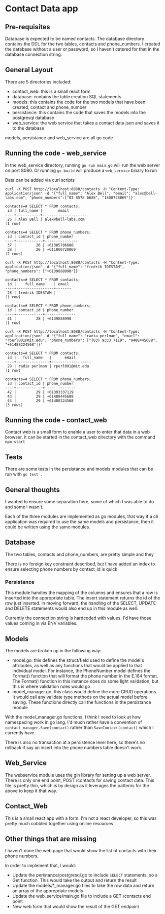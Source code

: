 # Contact Data app

## Pre-requisites

Database is expected to be named contacts. The database directory contains the DDL for the two tables, contacts and phone_numbers. I created the database without a user or password, so I haven't catered for that in the database connection string.

## General Layout

There are 5 directories included:
- contact_web: this is a small react form
- database: contains the table creation SQL statements
- models: this contains the code for the two models that have been created, contact and phone_number
- persistance: this contains the code that saves the models into the postgresql database
- web_service: the web service that takes a contact data json and saves it to the database

models, persistance and web_service are all go code

## Running the code - web_service

In the web_service directory, running `go run main.go` will run the web server on port 8080. Or running `go build` will produce a `web_service` binary to run

Data can be added via curl scripts

```
curl -X POST http://localhost:8080/contacts -H "Content-Type: application/json" -d '{"full_name": "Alex Bell", "email": "alex@bell-labs.com", "phone_numbers":["03 8578 6688", "1800728069"]}' 

contacts=# SELECT * FROM contacts;
 id | full_name |       email
----+-----------+--------------------
 26 | Alex Bell | alex@bell-labs.com
(1 row)

contacts=# SELECT * FROM phone_numbers;
 id | contact_id | phone_number
----+------------+---------------
 37 |         26 | +61385786688
 38 |         26 | +611800728069
(2 rows)

curl -X POST http://localhost:8080/contacts -H "Content-Type: application/json" -d '{"full_name": "fredrik IDESTAM", "phone_numbers": ["+6139888998"]}' 

contacts=# SELECT * FROM contacts;
 id |    full_name    | email
----+-----------------+-------
 28 | fredrik IDESTAM |
(1 row)

contacts=# SELECT * FROM phone_numbers;
 id | contact_id | phone_number
----+------------+--------------
 41 |         28 | +6139888998
(1 row)

curl -X POST http://localhost:8080/contacts -H "Content-Type: application/json" -d '{"full_name": "radia perlman", "email": "rperl001@mit.edu", "phone_numbers": ["(03) 9333 7119", "0488445688", "+61488224568"]}' 

contacts=# SELECT * FROM contacts;
 id |   full_name   |      email
----+---------------+------------------
 29 | radia perlman | rperl001@mit.edu
(1 row)

contacts=# SELECT * FROM phone_numbers;
 id | contact_id | phone_number
----+------------+--------------
 42 |         29 | +61393337119
 43 |         29 | +61488445688
 44 |         29 | +61488224568
(3 rows)
```

## Running the code - contact_web

Contact web is a small form to enable a user to enter that data in a web browser. It can be started in the contact_web directory with the command `npm start`

## Tests

There are some tests in the persistance and models modules that can be run with `go test .`

## General thoughts

I wanted to ensure some separation here, some of which I was able to do and some I wasn't.

Each of the three modules are implemented as go modules, that way if a cli application was required to use the same models and persistance, then it could be written using the same modules.

## Database

The two tables, contacts and phone_numbers, are pretty simple and they 

There is no foreign key constraint described, but I have added an index to ensure selecting phone numbers by contact_id is quick

### Persistance

This module handles the mapping of the columns and ensures that a row is inserted into the appropriate table. The insert statement returns the id of the row just inserted. In moving forward, the handling of the SELECT, UPDATE and DELETE statements would also end up in this module as well.

Currently the connection string is hardcoded with values. I'd have those values coming in via ENV variables.
## Models

The models are broken up in the following way:
- model.go: this defines the struct/field used to define the model's attributes, as well as any functions that would be applied to that individual model. For instance, the PhoneNumber model defines the Format() function that will format the phone number in the E.164 format. The Format() function in this instance does do some light validation, but this is where validation rules would go
- model_manager.go: this class would define the more CRUD operations. It would call any validate type methods on the actual model before saving. These functions directly call the functions in the persistance module

With the model_manager.go functions, I think I need to look at how namespacing work in go lang. I'd much rather have a convention of `contact_manager.Save(contact)` rather than `SaveContact(contact)` which I currently have.

There is also no transaction at a persistence level here, so there's no rollback if say an insert into the phone numbers table doesn't work.

## Web_Service

The webservice module uses the gin library for setting up a web server. There is only one end point, POST /contacts for saving contact data. This file is pretty thin, which is by design as it leverages the patterns for the above to keep it that way.

## Contact_Web

This is a small react app with a form. I'm not a react developer, so this was pretty much cobbled together using online resources

## Other things that are missing

I haven't done the web page that would show the list of contacts with their phone numbers.

In order to implement that, I would:
- Update the peristance/postgresql.go to include `SELECT` statements, so a Get function. This would take the output and return the result
- Update the models/*_manager.go files to take the row data and return an array of the appropriate models
- Update the web_service/main.go file to include a GET /contacts end point
- New web form that would show the result of the GET endpoint
